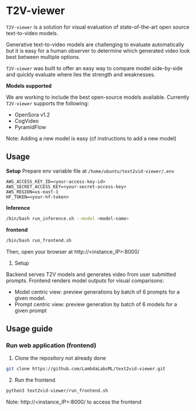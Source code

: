 # T2V-viewer

`T2V-viewer` is a solution for visual evaluation of state-of-the-art open source text-to-video models.

Generative text-to-video models are challenging to evaluate automatically but it is easy for a human observer to determine which generated video look best between multiple options.

`T2V-viewer` was built to offer an easy way to compare model side-by-side and quickly evaluate where lies the strength and weaknesses.


**Models supported**

We are working to include the best open-source models available.
Currently `T2V-viewer` supports the following:

* OpenSora v1.2
* CogVideo
* PyramidFlow


Note: Adding a new model is easy (cf instructions to add a new model)

## Usage

**Setup**
Prepare env variable file at `/home/ubuntu/text2vid-viewer/.env`
```
AWS_ACCESS_KEY_ID=<your-access-key-id>
AWS_SECRET_ACCESS_KEY=<your-secret-access-key>
AWS_REGION=us-east-1
HF_TOKEN=<your-hf-token>
```

**Inference**
```bash
/bin/bash run_inference.sh --model <model-name>
```

**frontend**
```bash
/bin/bash run_frontend.sh
```

Then, open your browser at http://<instance_IP>:8000/



 

1. Setup

Backend serves T2V models and generates video from user submitted prompts.
Frontend renders model outputs for visual comparisons:
* Model centric view: preview generations by batch of 6 prompts for a given model.
* Prompt centric view: preview generation by batch of 6 models for a given prompt

## Usage guide



### Run web application (frontend)

1. Clone the repository not already done
```bash
git clone https://github.com/LambdaLabsML/text2vid-viewer.git
```

2. Run the frontend
```bash
python3 text2vid-viewer/run_frontend.sh
```
Note: http://<instance_IP>:8000/ to access the frontend